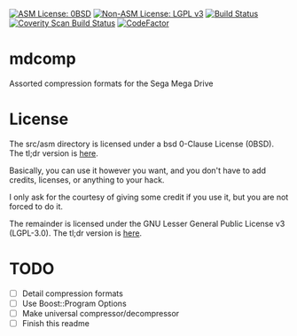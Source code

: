 [![ASM License: 0BSD](https://img.shields.io/badge/ASM%20License-BSD%200--Clause-orange.svg)](https://tldrlegal.com/license/bsd-0-clause-license)
[![Non-ASM License: LGPL v3](https://img.shields.io/badge/Non--ASM%20License-LGPL%20v3-blue.svg)](https://www.gnu.org/licenses/lgpl-3.0)
[![Build Status](https://travis-ci.org/flamewing/mdcomp.svg?branch=master)](https://travis-ci.org/flamewing/mdcomp)
[![Coverity Scan Build Status](https://scan.coverity.com/projects/13715/badge.svg)](https://scan.coverity.com/projects/13715)
[![CodeFactor](https://www.codefactor.io/repository/github/flamewing/mdcomp/badge)](https://www.codefactor.io/repository/github/flamewing/mdcomp)

# mdcomp
Assorted compression formats for the Sega Mega Drive

# License
The src/asm directory is licensed under a bsd 0-Clause License (0BSD). The tl;dr version is [here](https://tldrlegal.com/license/bsd-0-clause-license).

Basically, you can use it however you want, and you don't have to add credits, licenses, or anything to your hack.

I only ask for the courtesy of giving some credit if you use it, but you are not forced to do it.

The remainder is licensed under the GNU Lesser General Public License v3 (LGPL-3.0). The tl;dr version is [here](https://tldrlegal.com/license/gnu-lesser-general-public-license-v3-(lgpl-3)).

# TODO

- [ ] Detail compression formats
- [ ] Use Boost::Program Options
- [ ] Make universal compressor/decompressor
- [ ] Finish this readme
